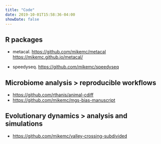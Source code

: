 ```yaml
---
title: "Code"
date: 2019-10-01T15:58:36-04:00
showDate: false
---
```


## R packages

* metacal. https://github.com/mikemc/metacal
  https://mikemc.github.io/metacal/

* speedyseq. https://github.com/mikemc/speedyseq

## Microbiome analysis > reproducible workflows

* https://github.com/rthanis/animal-cdiff
* https://github.com/mikemc/mgs-bias-manuscript

## Evolutionary dynamics > analysis and simulations

* https://github.com/mikemc/valley-crossing-subdivided
